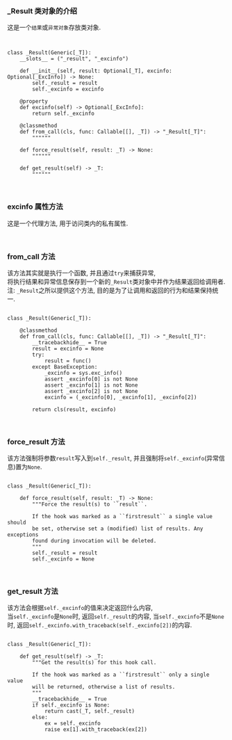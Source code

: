 ### _Result 类对象的介绍  

这是一个`结果`或`异常对象`存放类对象.

```python3


class _Result(Generic[_T]):
    __slots__ = ("_result", "_excinfo")

    def __init__(self, result: Optional[_T], excinfo: Optional[_ExcInfo]) -> None:
        self._result = result
        self._excinfo = excinfo

    @property
    def excinfo(self) -> Optional[_ExcInfo]:
        return self._excinfo

    @classmethod
    def from_call(cls, func: Callable[[], _T]) -> "_Result[_T]":
        """"""

    def force_result(self, result: _T) -> None:
        """"""

    def get_result(self) -> _T:
        """"""

```

&nbsp;  
### excinfo 属性方法
这是一个代理方法, 用于访问类内的私有属性.


&nbsp;  
### from_call 方法  

该方法其实就是执行一个函数, 并且通过`try`来捕获异常,   
将执行结果和异常信息保存到一个新的`_Result`类对象中并作为结果返回给调用者.  
注: `_Result`之所以提供这个方法, 目的是为了让调用和返回的行为和结果保持统一.  

```python3

class _Result(Generic[_T]):

    @classmethod
    def from_call(cls, func: Callable[[], _T]) -> "_Result[_T]":
        __tracebackhide__ = True
        result = excinfo = None
        try:
            result = func()
        except BaseException:
            _excinfo = sys.exc_info()
            assert _excinfo[0] is not None
            assert _excinfo[1] is not None
            assert _excinfo[2] is not None
            excinfo = (_excinfo[0], _excinfo[1], _excinfo[2])

        return cls(result, excinfo)
```

&nbsp;  
### force_result 方法
该方法强制将参数`result`写入到`self._result`, 并且强制将`self._excinfo`(异常信息)置为`None`.  

```python3

class _Result(Generic[_T]):
    
    def force_result(self, result: _T) -> None:
        """Force the result(s) to ``result``.

        If the hook was marked as a ``firstresult`` a single value should
        be set, otherwise set a (modified) list of results. Any exceptions
        found during invocation will be deleted.
        """
        self._result = result
        self._excinfo = None
```




&nbsp;  
### get_result 方法  
该方法会根据`self._excinfo`的值来决定返回什么内容,  
当`self._excinfo`是`None`时, 返回`self._result`的内容,
当`self._excinfo`不是`None`时, 返回`self._excinfo.with_traceback(self._excinfo[2])`的内容.  

```python3

class _Result(Generic[_T]):

    def get_result(self) -> _T:
        """Get the result(s) for this hook call.

        If the hook was marked as a ``firstresult`` only a single value
        will be returned, otherwise a list of results.
        """
        __tracebackhide__ = True
        if self._excinfo is None:
            return cast(_T, self._result)
        else:
            ex = self._excinfo
            raise ex[1].with_traceback(ex[2])
```